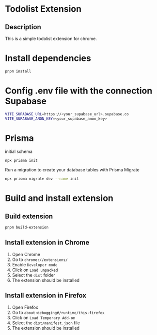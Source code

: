 # Todolist Extension

## Description

This is a simple todolist extension for chrome.

# Install dependencies

```bash
pnpm install
```

# Config .env file with the connection Supabase

```bash
VITE_SUPABASE_URL=https://<your_supabase_url>.supabase.co
VITE_SUPABASE_ANON_KEY=<your_supabase_anon_key>
```

# Prisma 

initial schema

```bash
npx prisma init
```
Run a migration to create your database tables with Prisma Migrate

```bash
npx prisma migrate dev --name init
```

# Build and install extension

## Build extension

```bash
pnpm build-extension
```
## Install extension in Chrome

1. Open Chrome
1. Go to `chrome://extensions/`
2. Enable `Developer mode`
3. Click on `Load unpacked`
4. Select the `dist` folder
5. The extension should be installed

## Install extension in Firefox

1. Open Firefox
2. Go to `about:debugging#/runtime/this-firefox`
3. Click on `Load Temporary Add-on`
4. Select the `dist/manifest.json` file
5. The extension should be installed
